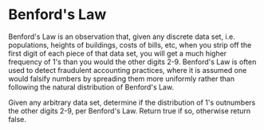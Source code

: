 # Benford's Law

Benford's Law is an observation that, given any discrete data set, i.e. populations, heights of buildings, costs of bills, etc, when you strip off the first digit of each piece of that data set, you will get a much higher frequency of 1's than you would the other digits 2-9. Benford's Law is often used to detect fraudulent accounting practices, where it is assumed one would falsify numbers by spreading them more uniformly rather than following the natural distribution of Benford's Law.

Given any arbitrary data set, determine if the distribution of 1's outnumbers the other digits 2-9, per Benford's Law. Return true if so, otherwise return false.